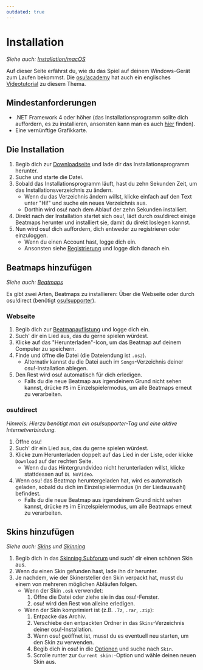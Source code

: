 ```yaml
---
outdated: true
---
```


# Installation

*Siehe auch: [Installation/macOS](/wiki/Installation/macOS)*

Auf dieser Seite erfährst du, wie du das Spiel auf deinem Windows-Gerät zum Laufen bekommst. Die [osu!academy](/wiki/osu!academy) hat auch ein englisches [Videotutorial](https://www.youtube.com/watch?v=0V5GwzmMhpU) zu diesem Thema.

## Mindestanforderungen

- .NET Framework 4 oder höher (das Installationsprogramm sollte dich auffordern, es zu installieren, ansonsten kann man es auch [hier](https://www.microsoft.com/de-de/download/details.aspx?id=48130) finden).
- Eine vernünftige Grafikkarte.

## Die Installation

1. Begib dich zur [Downloadseite](https://osu.ppy.sh/home/download) und lade dir das Installationsprogramm herunter.
2. Suche und starte die Datei.
3. Sobald das Installationsprogramm läuft, hast du zehn Sekunden Zeit, um das Installationsverzeichnis zu ändern.
   - Wenn du das Verzeichnis ändern willst, klicke einfach auf den Text unter "Hi!" und suche ein neues Verzeichnis aus.
   - Dorthin wird osu! nach dem Ablauf der zehn Sekunden installiert.
4. Direkt nach der Installation startet sich osu!, lädt durch osu!direct einige Beatmaps herunter und installiert sie, damit du direkt loslegen kannst.
5. Nun wird osu! dich auffordern, dich entweder zu registrieren oder einzuloggen.
   - Wenn du einen Account hast, logge dich ein.
   - Ansonsten siehe [Registrierung](/wiki/Registration) und logge dich danach ein.

## Beatmaps hinzufügen

*Siehe auch: [Beatmaps](/wiki/Beatmap)*

Es gibt zwei Arten, Beatmaps zu installieren: Über die Webseite oder durch osu!direct (benötigt [osu!supporter](/wiki/osu!supporter)).

### Webseite

1. Begib dich zur [Beatmapauflistung](https://osu.ppy.sh/beatmapsets) und logge dich ein.
2. Such' dir ein Lied aus, das du gerne spielen würdest.
3. Klicke auf das "Herunterladen"-Icon, um das Beatmap auf deinem Computer zu speichern.
4. Finde und öffne die Datei (die Dateiendung ist `.osz`).
   - Alternativ kannst du die Datei auch im `Songs`-Verzeichnis deiner osu!-Installation ablegen.
5. Den Rest wird osu! automatisch für dich erledigen.
   - Falls du die neue Beatmap aus irgendeinem Grund nicht sehen kannst, drücke `F5` im Einzelspielermodus, um alle Beatmaps erneut zu verarbeiten.

### osu!direct

*Hinweis: Hierzu benötigt man ein osu!supporter-Tag und eine aktive Internetverbindung.*

1. Öffne osu!
2. Such' dir ein Lied aus, das du gerne spielen würdest.
3. Klicke zum Herunterladen doppelt auf das Lied in der Liste, oder klicke `Download` auf der rechten Seite.
   - Wenn du das Hintergrundvideo nicht herunterladen willst, klicke stattdessen auf `DL NoVideo`.
4. Wenn osu! das Beatmap heruntergeladen hat, wird es automatisch geladen, sobald du dich im Einzelspielermodus (in der Liedauswahl) befindest.
   - Falls du die neue Beatmap aus irgendeinem Grund nicht sehen kannst, drücke `F5` im Einzelspielermodus, um alle Beatmaps erneut zu verarbeiten.

## Skins hinzufügen

*Siehe auch: [Skins](/wiki/Skin) und [Skinning](/wiki/Skinning)*

1. Begib dich in das [Skinning Subforum](https://osu.ppy.sh/community/forums/15) und such' dir einen schönen Skin aus.
2. Wenn du einen Skin gefunden hast, lade ihn dir herunter.
3. Je nachdem, wie der Skinersteller den Skin verpackt hat, musst du einem von mehreren möglichen Abläufen folgen.
   - Wenn der Skin `.osk` verwendet:
     1. Öffne die Datei oder ziehe sie in das osu!-Fenster.
     2. osu! wird den Rest von alleine erledigen.
   - Wenn der Skin komprimiert ist (z.B. `.7z`, `.rar`, `.zip`):
     1. Entpacke das Archiv.
     2. Verschiebe den entpackten Ordner in das `Skins`-Verzeichnis deiner osu!-Installation.
     3. Wenn osu! geöffnet ist, musst du es eventuell neu starten, um den Skin zu verwenden.
     4. Begib dich in osu! in die [Optionen](/wiki/Options) und suche nach `Skin`.
     5. Scrolle runter zur `Current skin:`-Option und wähle deinen neuen Skin aus.
